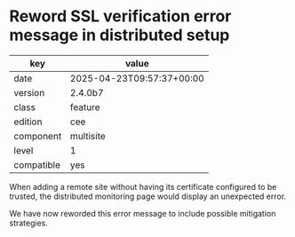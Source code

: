 [//]: # (werk v2)
# Reword SSL verification error message in distributed setup

key        | value
---------- | ---
date       | 2025-04-23T09:57:37+00:00
version    | 2.4.0b7
class      | feature
edition    | cee
component  | multisite
level      | 1
compatible | yes

When adding a remote site without having its certificate configured to be trusted,
the distributed monitoring page would display an unexpected error.

We have now reworded this error message to include possible mitigation strategies.


